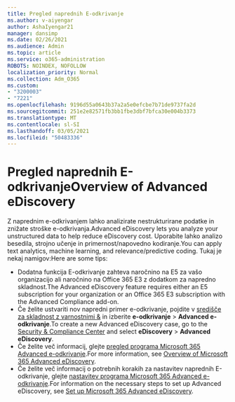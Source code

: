 ```yaml
---
title: Pregled naprednih E-odkrivanje
ms.author: v-aiyengar
author: AshaIyengar21
manager: dansimp
ms.date: 02/26/2021
ms.audience: Admin
ms.topic: article
ms.service: o365-administration
ROBOTS: NOINDEX, NOFOLLOW
localization_priority: Normal
ms.collection: Adm_O365
ms.custom:
- "3200003"
- "7221"
ms.openlocfilehash: 9196d55a0643b37a2a5e0efcbe7b71de9737fa2d
ms.sourcegitcommit: 251e2e82571fb3bb1fbe3dbf7bfca30e004b3373
ms.translationtype: MT
ms.contentlocale: sl-SI
ms.lasthandoff: 03/05/2021
ms.locfileid: "50483336"
---
```

# <a name="overview-of-advanced-ediscovery"></a><span data-ttu-id="b14da-102">Pregled naprednih E-odkrivanje</span><span class="sxs-lookup"><span data-stu-id="b14da-102">Overview of Advanced eDiscovery</span></span>

<span data-ttu-id="b14da-103">Z naprednim e-odkrivanjem lahko analizirate nestrukturirane podatke in znižate stroške e-odkrivanja.</span><span class="sxs-lookup"><span data-stu-id="b14da-103">Advanced eDiscovery lets you analyze your unstructured data to help reduce eDiscovery cost.</span></span> <span data-ttu-id="b14da-104">Uporabite lahko analizo besedila, strojno učenje in primernost/napovedno kodiranje.</span><span class="sxs-lookup"><span data-stu-id="b14da-104">You can apply text analytics, machine learning, and relevance/predictive coding.</span></span> <span data-ttu-id="b14da-105">Tukaj je nekaj namigov:</span><span class="sxs-lookup"><span data-stu-id="b14da-105">Here are some tips:</span></span>

- <span data-ttu-id="b14da-106">Dodatna funkcija E-odkrivanje zahteva naročnino na E5 za vašo organizacijo ali naročnino na Office 365 E3 z dodatkom za napredno skladnost.</span><span class="sxs-lookup"><span data-stu-id="b14da-106">The Advanced eDiscovery feature requires either an E5 subscription for your organization or an Office 365 E3 subscription with the Advanced Compliance add-on.</span></span>
- <span data-ttu-id="b14da-107">Če želite ustvariti nov napredni primer e-odkrivanje, pojdite v [središče za skladnost z varnostnimi &](https://go.microsoft.com/fwlink/p/?linkid=2077143) in izberite **e-odkrivanje**  >  **Advanced e-odkrivanje**.</span><span class="sxs-lookup"><span data-stu-id="b14da-107">To create a new Advanced eDiscovery case, go to the [Security & Compliance Center](https://go.microsoft.com/fwlink/p/?linkid=2077143) and select **eDiscovery** > **Advanced eDiscovery**.</span></span>
- <span data-ttu-id="b14da-108">Če želite več informacij, glejte [pregled programa Microsoft 365 Advanced e-odkrivanje](https://go.microsoft.com/fwlink/?linkid=2101588).</span><span class="sxs-lookup"><span data-stu-id="b14da-108">For more information, see [Overview of Microsoft 365 Advanced eDiscovery](https://go.microsoft.com/fwlink/?linkid=2101588).</span></span>
- <span data-ttu-id="b14da-109">Če želite več informacij o potrebnih korakih za nastavitev naprednih E-odkrivanje, glejte [nastavitev programa Microsoft 365 Advanced e-odkrivanje](https://go.microsoft.com/fwlink/?linkid=2122672).</span><span class="sxs-lookup"><span data-stu-id="b14da-109">For information on the necessary steps to set up Advanced eDiscovery, see [Set up Microsoft 365 Advanced eDiscovery](https://go.microsoft.com/fwlink/?linkid=2122672).</span></span>